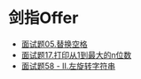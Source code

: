 # 剑指Offer

- [面试题05.替换空格](https://github.com/GeniusDSY/LeetCode/blob/master/src/sword_finger_offer/ReplaceSpaces.java)
- [面试题17.打印从1到最大的n位数](https://github.com/GeniusDSY/LeetCode/blob/master/src/sword_finger_offer/()rintNDigitsFrom1ToMax.java)
- [面试题58 - II.左旋转字符串](https://github.com/GeniusDSY/LeetCode/blob/master/src/sword_finger_offer/ReverseLeftWords.java)